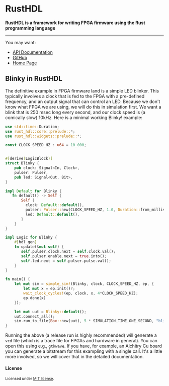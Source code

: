 # RustHDL

**RustHDL is a framework for writing FPGA firmware using the Rust programming language**

---

You may want:

- [API Documentation](https://docs.rs/rust-hdl/latest/rust_hdl/)
- [GitHub](https://github.com/SmithsDigitalForge/rust-hdl)
- [Home Page](https://rusthdl.org)

## Blinky in RustHDL

The definitive example in FPGA firmware land is a simple LED blinker.  This typically
involves a clock that is fed to the FPGA with a pre-defined frequency, and an output
signal that can control an LED.  Because we don't know what FPGA we are using, we will
do this in simulation first.  We want a blink that is 250 msec long every second, and
our clock speed is (a comically slow) 10kHz.  Here is a minimal working Blinky! example:

```rust
use std::time::Duration;
use rust_hdl::core::prelude::*;
use rust_hdl::widgets::prelude::*;

const CLOCK_SPEED_HZ : u64 = 10_000;


#[derive(LogicBlock)]
struct Blinky {
    pub clock: Signal<In, Clock>,
    pulser: Pulser,
    pub led: Signal<Out, Bit>,
}

impl Default for Blinky {
   fn default() -> Self {
       Self {
         clock: Default::default(),
         pulser: Pulser::new(CLOCK_SPEED_HZ, 1.0, Duration::from_millis(250)),
         led: Default::default(),
       }
    }
}

impl Logic for Blinky {
    #[hdl_gen]
    fn update(&mut self) {
       self.pulser.clock.next = self.clock.val();
       self.pulser.enable.next = true.into();
       self.led.next = self.pulser.pulse.val();
    }
}

fn main() {
    let mut sim = simple_sim!(Blinky, clock, CLOCK_SPEED_HZ, ep, {
        let mut x = ep.init()?;
        wait_clock_cycles!(ep, clock, x, 4*CLOCK_SPEED_HZ);
        ep.done(x)
    });

    let mut uut = Blinky::default();
    uut.connect_all();
    sim.run_to_file(Box::new(uut), 5 * SIMULATION_TIME_ONE_SECOND, "blinky.vcd").unwrap();
}
```

Running the above (a release run is highly recommended) will generate a `vcd` file (which is
a trace file for FPGAs and hardware in general).  You can open this using e.g., `gtkwave`.
If you have, for example, an Alchitry Cu board you can generate a bitstream for this exampling
with a single call.  It's a little more involved, so we will cover that in the detailed
documentation.

#### License

<sup>
Licensed under <a href="LICENSE-MIT">MIT license</a>.
</sup>

<br>

